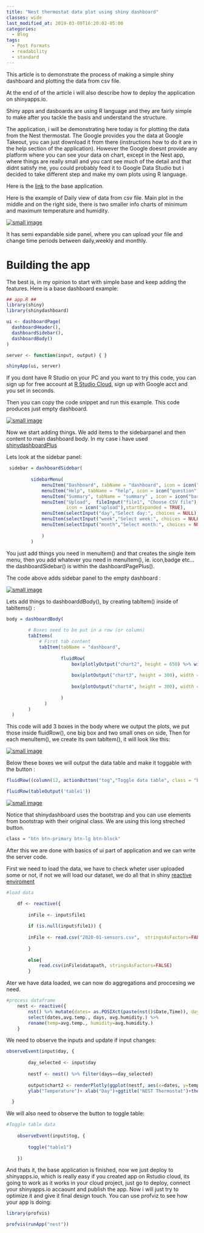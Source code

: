 ```yaml
---
title: "Nest thermostat data plot using shiny dashboard"
classes: wide
last_modified_at: 2019-03-09T16:20:02-05:00
categories:
  - Blog
tags:
  - Post Formats
  - readability
  - standard
---
```


This article is to demonstrate the process of making a simple shiny dashboard and plotting the data from csv file.

At the end of of the article i will also describe how to deploy the application on shinyapps.io.

Shiny apps and dasboards are using R language and they are fairly simple to make after you tackle the basis and understand the structure.

The application, i will be demonstrating here today is for plotting the data from the Nest thermostat. The Google provides you the data at Google Takeout, you can just download it from there (instructions how to do it are in the help section of the application). However the Google doesnt provide any platform where you can see your data on chart, except in the Nest app, where things are really small and you cant see much of the detail and that didnt satisfy me, you could probably feed it to Google Data Studio but i decided to take different step and make my own plots using R language.

Here is the [link](https://p1463k.shinyapps.io/nest-plot/) to the base application.

Here is the example of Daily view of data from csv file.
Main plot in the middle and on the right side, there is two smaller info charts of minimum and maximum temperature and humidity.

[![small image](/assets/images/dashb1.png)](/assets/images/dashb1.png)

It has semi expandable side panel, where you can upload your file and change time periods between daily,weekly and monthly.

# Building the app

The best is, in my opinion to start with simple base and keep adding the features. Here is a base dashboard example:

~~~R
## app.R ##
library(shiny)
library(shinydashboard)

ui <- dashboardPage(
  dashboardHeader(),
  dashboardSidebar(),
  dashboardBody()
)

server <- function(input, output) { }

shinyApp(ui, server)
~~~

If you dont have R Studio on your PC and you want to try this code, you can sign up for free account at
[R Studio Cloud](https://rstudio.cloud/), sign up with Google acct and you set in seconds. 

Then you can copy the code snippet and run this example.
This code produces just empty dashboard.

[![small image](/assets/images/dashb2.png)](/assets/images/dashb2.png)

Now we start adding things. We add items to the sidebarpanel and then content to main dashboard body.
In my case i have used [shinydashboardPlus](https://rinterface.github.io/shinydashboardPlus/index.html)

Lets look at the sidebar panel:

~~~r
 sidebar = dashboardSidebar(
        
         sidebarMenu(
             menuItem("Dashboard", tabName = "dashboard", icon = icon("dashboard")),
             menuItem("Help", tabName = "help", icon = icon("question"),badgeLabel = "info", badgeColor = "green"),
             menuItem("Summary", tabName = "summary" , icon = icon("bar-chart-o")),
             menuItem("Upload",  fileInput("file1", "Choose CSV file"), multiple = FALSE, accept = (".csv"), 
                      icon = icon("upload"),startExpanded = TRUE),
             menuItem(selectInput("day","Select day:", choices = NULL), icon = icon("calendar")),
             menuItem(selectInput("week","Select week:", choices = NULL), icon = icon("calendar")),
             menuItem(selectInput("month","Select month:", choices = NULL), icon = icon("calendar"))
             
             )
         )
~~~

You just add things you need in menuItem() and that creates the single item menu, then you add whatever you need in menuItem(), ie. icon,badge etc... the dashboardSidebar() is within the dashboardPagePlus().

The code above adds sidebar panel to the empty dashboard :

[![small image](/assets/images/dashb3.png)](/assets/images/dashb3.png)

Lets add things to dashboarddBody(), by creating tabItem() inside of tabItems() :  
~~~R
body = dashboardBody(
    
        # Boxes need to be put in a row (or column)
        tabItems(
            # First tab content
            tabItem(tabName = "dashboard",
                    
                    fluidRow(
                        box(plotlyOutput("chart2", height = 650) %>% withSpinner(type = "5"), width = 9),
                        
                        box(plotOutput("chart3", height = 300), width = 3),
                        
                        box(plotOutput("chart4", height = 300), width = 3)
                        
                    )
              )
        )
  )
~~~

This code will add 3 boxes in the body where we output the plots, we put those inside fluidRow(), one big box and two small ones on side, Then for each menuItem(), we create its own tabItem(), it will look like this: 

[![small image](/assets/images/dashb4.png)](/assets/images/dashb4.png)



Below these boxes we will output the data table and make it toggable with the button :

~~~r
fluidRow((column(12, actionButton("tog","Toggle data table", class = "btn btn-primary btn-lg btn-block")))),

fluidRow(tableOutput('table1'))
~~~

[![small image](/assets/images/dashb5.png)](/assets/images/dashb5.png)


Notice that shinydashboard uses the bootstrap and you can use elements from bootstrap with their original class.
We are using this long streched button.

~~~r
class = "btn btn-primary btn-lg btn-block"
~~~



After this we are done with basics of ui part of application and we can write the server code. 

First we need to load the data, we have to check wheter user uploaded some or not, if not we will load our dataset, 
we do all that in shiny [reactive enviroment](https://shiny.rstudio.com/articles/reactivity-overview.html)

~~~r
#load data

    df <- reactive({
        
        inFile <- input$file1
        
        if (is.null(input$file1)) {
            
        inFile <- read.csv("2020-01-sensors.csv",  stringsAsFactors=FALSE)
        
        }
                       
        else{
            read.csv(inFile$datapath, stringsAsFactors=FALSE)
        }
~~~


Ater we have data loaded, we can now do aggregations and proccesing we need.
~~~r
#process dataframe
    nest <- reactive({
        nst() %>% mutate(dates= as.POSIXct(paste(nst()$Date,Time)), days= nst()$Date) %>% 
        select(dates,avg.temp., days, avg.humidity.) %>%
        rename(temp=avg.temp., humidity=avg.humidity.)
    }
~~~


We need to observe the inputs and update if input changes:
~~~r
observeEvent(input$day, {
        
        day_selected <- input$day
        
        nestf <- nest() %>% filter(days==day_selected)
        
        output$chart2 <- renderPlotly(ggplot(nestf, aes(x=dates, y=temp))+ geom_line()+
        ylab("Temperature")+ xlab("Day")+ggtitle("NEST Thermostat")+theme_minimal())

  }
~~~



We will also need to observe the button to toggle table:
~~~r
#Toggle table data
    
    observeEvent(input$tog, {
        
        toggle("table1")
        
    })
~~~    

And thats it, the base application is finished, now we just deploy to shinyapps.io, which is really easy if you created app on Rstudio cloud, its going to work as it works in your cloud project, just go to deploy, connect your shinyapps.io accaount
and publish the app. Now i will just try to optimize it and give it final design touch. You can use profviz to see how your app is doing:
~~~r
library(profvis)

profvis(runApp("nest"))
~~~


